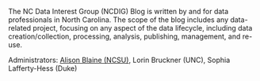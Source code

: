 The NC Data Interest Group (NCDIG) Blog is written by and for data professionals in North Carolina. The scope of the blog includes any data-related project, focusing on any aspect of the data lifecycle, including data creation/collection, processing, analysis, publishing, management, and re-use.

Administrators: [Alison Blaine (NCSU)](https://github.com/alblaine), Lorin Bruckner (UNC), Sophia Lafferty-Hess (Duke)

